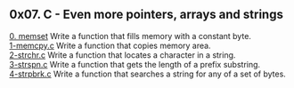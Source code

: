 ## 0x07. C - Even more pointers, arrays and strings
[0. memset]() Write a function that fills memory with a constant byte.      
[1-memcpy.c]() Write a function that copies memory area.          
[2-strchr.c]() Write a function that locates a character in a string.       
[3-strspn.c]() Write a function that gets the length of a prefix substring.         
[4-strpbrk.c]() Write a function that searches a string for any of a set of bytes.          

